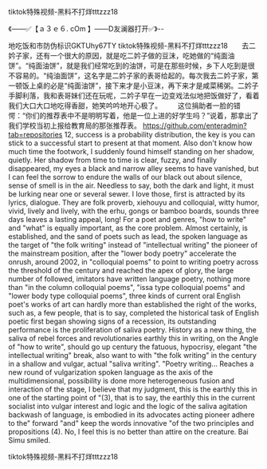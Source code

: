 tiktok特殊视频-黑料不打烊tttzzz18

《——✅【ａ３ｅ６. cOm 】——D友澜器打开✅》--

地吃饭和市防伪标识GKTUhy67TY
tiktok特殊视频-黑料不打烊tttzzz18　　去二妗子家，还有一个很大的原因，就是吃二妗子做的豆沫，吃她做的“纯面油饼”。“纯面油饼”，就是我们经常吃到的油饼，可是在那些时候，乡下人吃到是很不容易的。“纯油面饼”，这名字是二妗子家的表哥给起的。每次我去二妗子家，第一顿饭上桌的必是“纯面油饼”，接下来才是小豆沫，再下来才是咸菜稀粥。二妗子手脚利落，我和表哥妹们还在玩呢，二妗子早在一边变戏法似地把饭做好了，看着我们大口大口地吃得香甜，她笑吟吟地开心极了。
　　这位捐助者一脸的错愕：“你们的推荐表中不是明明写着，他是一位上进的好学生吗？”说着，那拿出了我们学校当初上报给教育局的那张推荐表。
https://github.com/enteradmin?tab=repositories
12, success is a probability distribution, the key is you can stick to a successful start to present at that moment.
Also don't know how much time the footwork, I suddenly found himself standing on her shadow, quietly.
Her shadow from time to time is clear, fuzzy, and finally disappeared, my eyes a black and narrow alley seems to have vanished, but I can feel the sorrow to endure the walls of our black out about silence, sense of smell is in the air.
Needless to say, both the dark and light, it must be lurking near one or several sewer.
I love those, first is attracted by its lyrics, dialogue.
They are folk proverb, xiehouyu and colloquial, witty humor, vivid, lively and lively, with the erhu, gongs or bamboo boards, sounds three days leaves a lasting appeal, long!
For a poet and genres, "how to write" and "what" is equally important, as the core problem.
Almost certainly, is established, and the sand of poets such as lead, the spoken language as the target of "the folk writing" instead of "intellectual writing" the pioneer of the mainstream position, after the "lower body poetry" accelerate the onrush, around 2002, in "colloquial poems" to point to writing poetry across the threshold of the century and reached the apex of glory, the large number of followed, imitators have written language poetry, nothing more than "in the column colloquial poems", "issa type colloquial poems" and "lower body type colloquial poems", three kinds of current oral English poet's works of art can hardly more than established the right of the works, such as, a few people, that is to say, completed the historical task of English poetic first began showing signs of a recession, its outstanding performance is the proliferation of saliva poetry.
History as a new thing, the saliva of rebel forces and revolutionaries earthly this in writing, on the Angle of "how to write", should go up century the fatuous, hypocrisy, elegant "the intellectual writing" break, also want to with "the folk writing" in the century in a shallow and vulgar, actual "saliva writing".
"Poetry writing...
Reaches a new round of vulgarization spoken language as the axis of the multidimensional, possibility is done more heterogeneous fusion and interaction of the stage, I believe that my judgment, this is the earthly this in one of the starting point of "(3), that is to say, the earthly this in the current socialist into vulgar interest and logic and the logic of the saliva agitation backwash of language, is embodied in its advocates acting pioneer adhere to the" forward "and" keep the words innovative "of the two principles and propositions (4).
No, I feel this is no better than attire on the creature.
Bai Simu smiled.




tiktok特殊视频-黑料不打烊tttzzz18
